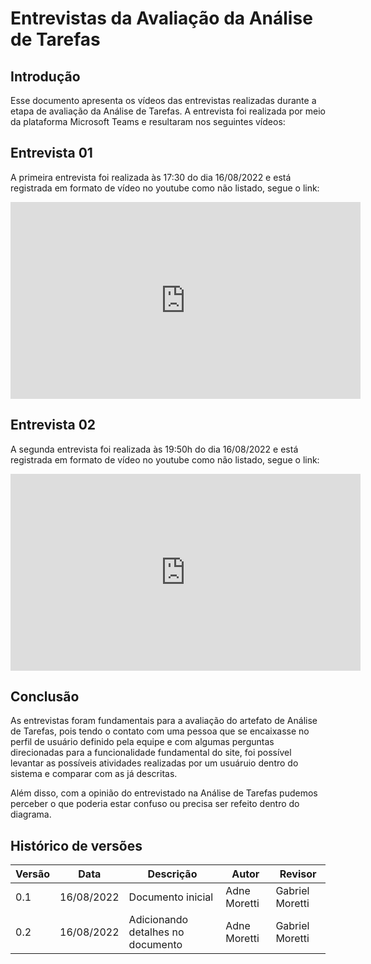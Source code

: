 # Entrevistas da Avaliação da Análise de Tarefas

## Introdução
Esse documento apresenta os vídeos das entrevistas realizadas durante a etapa de avaliação da Análise de Tarefas. A entrevista foi realizada por meio da plataforma Microsoft Teams e resultaram nos seguintes vídeos:

## Entrevista 01
A primeira entrevista foi realizada às 17:30 do dia 16/08/2022 e está registrada em formato de vídeo no youtube como não listado, segue o link: 

<iframe width="560" height="315" src="https://www.youtube.com/embed/NcldLPOocOs" title="YouTube video player" frameborder="0" allow="accelerometer; autoplay; clipboard-write; encrypted-media; gyroscope; picture-in-picture" allowfullscreen></iframe>


## Entrevista 02
A segunda entrevista foi realizada às 19:50h do dia 16/08/2022 e está registrada em formato de vídeo no youtube como não listado, segue o link: 

<iframe width="560" height="315" src="https://www.youtube.com/embed/zcBSABOt0Lc" title="YouTube video player" frameborder="0" allow="accelerometer; autoplay; clipboard-write; encrypted-media; gyroscope; picture-in-picture" allowfullscreen></iframe>

## Conclusão 
As entrevistas foram fundamentais para a avaliação do artefato de Análise de Tarefas, pois tendo o contato com uma pessoa que se encaixasse no perfil de usuário definido pela equipe e com algumas perguntas direcionadas para a funcionalidade fundamental do site, foi possível levantar as possíveis atividades realizadas por um usuáruio dentro do sistema e comparar com as já descritas. 

Além disso, com a opinião do entrevistado na Análise de Tarefas pudemos perceber o que poderia estar confuso ou precisa ser refeito dentro do diagrama.

## Histórico de versões

| Versão | Data       | Descrição                                 | Autor        | Revisor   |
| ------ | ---------- | ----------------------------------------- | ------------ | --------- |
| 0.1    | 16/08/2022 | Documento inicial                         | Adne Moretti  | Gabriel Moretti  |
| 0.2    | 16/08/2022 | Adicionando detalhes no documento                | Adne Moretti  | Gabriel Moretti  |
